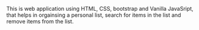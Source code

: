 This is web application using HTML, CSS, bootstrap and Vanilla JavaSript,
 that helps in orgainsing a personal list, search for items in the list and remove items from the list.
 